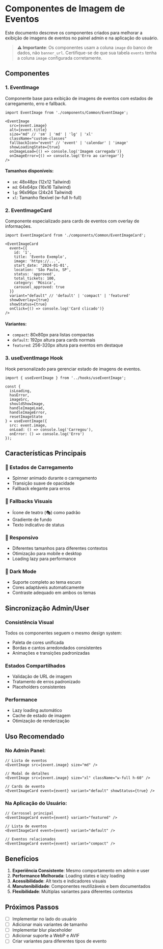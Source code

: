 # Componentes de Imagem de Eventos

Este documento descreve os componentes criados para melhorar a exibição de imagens de eventos no painel admin e na aplicação do usuário.

> **⚠️ Importante**: Os componentes usam a coluna `image` do banco de dados, não `banner_url`. Certifique-se de que sua tabela `events` tenha a coluna `image` configurada corretamente.

## Componentes

### 1. EventImage

Componente base para exibição de imagens de eventos com estados de carregamento, erro e fallback.

```tsx
import EventImage from './components/Common/EventImage';

<EventImage
  src={event.image}
  alt={event.title}
  size="md" // 'sm' | 'md' | 'lg' | 'xl'
  className="custom-classes"
  fallbackIcon="event" // 'event' | 'calendar' | 'image'
  showLoadingState={true}
  onImageLoad={() => console.log('Imagem carregada')}
  onImageError={() => console.log('Erro ao carregar')}
/>
```

#### Tamanhos disponíveis:
- `sm`: 48x48px (12x12 Tailwind)
- `md`: 64x64px (16x16 Tailwind) 
- `lg`: 96x96px (24x24 Tailwind)
- `xl`: Tamanho flexível (w-full h-full)

### 2. EventImageCard

Componente especializado para cards de eventos com overlay de informações.

```tsx
import EventImageCard from './components/Common/EventImageCard';

<EventImageCard
  event={{
    id: '1',
    title: 'Evento Exemplo',
    image: 'https://...',
    start_date: '2024-01-01',
    location: 'São Paulo, SP',
    status: 'approved',
    total_tickets: 100,
    category: 'Música',
    carousel_approved: true
  }}
  variant="default" // 'default' | 'compact' | 'featured'
  showOverlay={true}
  showStatus={true}
  onClick={() => console.log('Card clicado')}
/>
```

#### Variantes:
- `compact`: 80x80px para listas compactas
- `default`: 192px altura para cards normais
- `featured`: 256-320px altura para eventos em destaque

### 3. useEventImage Hook

Hook personalizado para gerenciar estado de imagens de eventos.

```tsx
import { useEventImage } from '../hooks/useEventImage';

const {
  isLoading,
  hasError,
  imageSrc,
  shouldShowImage,
  handleImageLoad,
  handleImageError,
  resetImageState
} = useEventImage({
  src: event.image,
  onLoad: () => console.log('Carregou'),
  onError: () => console.log('Erro')
});
```

## Características Principais

### 🔄 Estados de Carregamento
- Spinner animado durante o carregamento
- Transição suave de opacidade
- Fallback elegante para erros

### 🎨 Fallbacks Visuais
- Ícone de teatro (🎭) como padrão
- Gradiente de fundo
- Texto indicativo de status

### 📱 Responsivo
- Diferentes tamanhos para diferentes contextos
- Otimização para mobile e desktop
- Loading lazy para performance

### 🌙 Dark Mode
- Suporte completo ao tema escuro
- Cores adaptáveis automaticamente
- Contraste adequado em ambos os temas

## Sincronização Admin/User

### Consistência Visual
Todos os componentes seguem o mesmo design system:
- Paleta de cores unificada
- Bordas e cantos arredondados consistentes
- Animações e transições padronizadas

### Estados Compartilhados
- Validação de URL de imagem
- Tratamento de erros padronizado
- Placeholders consistentes

### Performance
- Lazy loading automático
- Cache de estado de imagem
- Otimização de renderização

## Uso Recomendado

### No Admin Panel:
```tsx
// Lista de eventos
<EventImage src={event.image} size="md" />

// Modal de detalhes
<EventImage src={event.image} size="xl" className="w-full h-60" />

// Cards de evento
<EventImageCard event={event} variant="default" showStatus={true} />
```

### Na Aplicação do Usuário:
```tsx
// Carrossel principal
<EventImageCard event={event} variant="featured" />

// Lista de eventos
<EventImageCard event={event} variant="default" />

// Eventos relacionados
<EventImageCard event={event} variant="compact" />
```

## Benefícios

1. **Experiência Consistente**: Mesmo comportamento em admin e user
2. **Performance Melhorada**: Loading states e lazy loading
3. **Acessibilidade**: Alt texts e indicadores visuais
4. **Manutenibilidade**: Componentes reutilizáveis e bem documentados
5. **Flexibilidade**: Múltiplas variantes para diferentes contextos

## Próximos Passos

- [ ] Implementar no lado do usuário
- [ ] Adicionar mais variantes de tamanho
- [ ] Implementar blur placeholder
- [ ] Adicionar suporte a WebP e AVIF
- [ ] Criar variantes para diferentes tipos de evento